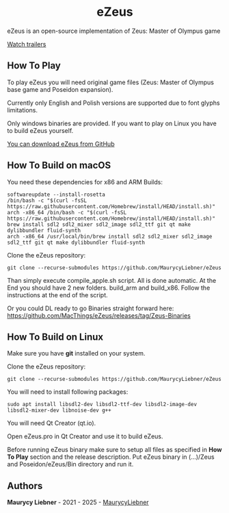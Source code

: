 <h1 align="center">eZeus</h1>

eZeus is an open-source implementation of Zeus: Master of Olympus game

[Watch trailers](https://www.youtube.com/@eZeus-e)

## How To Play

To play eZeus you will need original game files (Zeus: Master of Olympus base game and Poseidon expansion).

Currently only English and Polish versions are supported due to font glyphs limitations.

Only windows binaries are provided. If you want to play on Linux you have to build eZeus yourself.

[You can download eZeus from GitHub](https://github.com/MaurycyLiebner/eZeus/releases)

## How To Build on macOS

You need these dependencies for x86 and ARM Builds: 
```
softwareupdate --install-rosetta
/bin/bash -c "$(curl -fsSL https://raw.githubusercontent.com/Homebrew/install/HEAD/install.sh)"
arch -x86_64 /bin/bash -c "$(curl -fsSL https://raw.githubusercontent.com/Homebrew/install/HEAD/install.sh)"
brew install sdl2 sdl2_mixer sdl2_image sdl2_ttf git qt make dylibbundler fluid-synth
arch -x86_64 /usr/local/bin/brew install sdl2 sdl2_mixer sdl2_image sdl2_ttf git qt make dylibbundler fluid-synth
```
Clone the eZeus repository:
```
git clone --recurse-submodules https://github.com/MaurycyLiebner/eZeus
```
Than simply execute compile_apple.sh script. All is done automatic. At the End you should have 2 new folders. build_arm and build_x86. Follow the instructions at the end of the script.

Or you could DL ready to go Binaries straight forward here:
https://github.com/MacThings/eZeus/releases/tag/Zeus-Binaries

## How To Build on Linux

Make sure you have **git** installed on your system.

Clone the eZeus repository:
```
git clone --recurse-submodules https://github.com/MaurycyLiebner/eZeus
```

You will need to install following packages:

```
sudo apt install libsdl2-dev libsdl2-ttf-dev libsdl2-image-dev libsdl2-mixer-dev libnoise-dev g++
```

You will need Qt Creator (qt.io).

Open eZeus.pro in Qt Creator and use it to build eZeus.

Before running eZeus binary make sure to setup all files as specified in **How To Play** section and the release description. Put eZeus binary in (...)/Zeus and Poseidon/eZeus/Bin directory and run it.

## Authors

**Maurycy Liebner** - 2021 - 2025 - [MaurycyLiebner](https://github.com/MaurycyLiebner)
